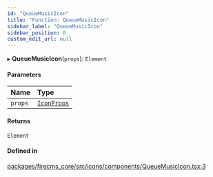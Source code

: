 ```yaml
---
id: "QueueMusicIcon"
title: "Function: QueueMusicIcon"
sidebar_label: "QueueMusicIcon"
sidebar_position: 0
custom_edit_url: null
---
```


▸ **QueueMusicIcon**(`props`): `Element`

#### Parameters

| Name | Type |
| :------ | :------ |
| `props` | [`IconProps`](../types/IconProps.md) |

#### Returns

`Element`

#### Defined in

[packages/firecms_core/src/icons/components/QueueMusicIcon.tsx:3](https://github.com/FireCMSco/firecms/blob/d45f3739/packages/firecms_core/src/icons/components/QueueMusicIcon.tsx#L3)
